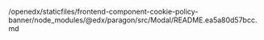 /openedx/staticfiles/frontend-component-cookie-policy-banner/node_modules/@edx/paragon/src/Modal/README.ea5a80d57bcc.md